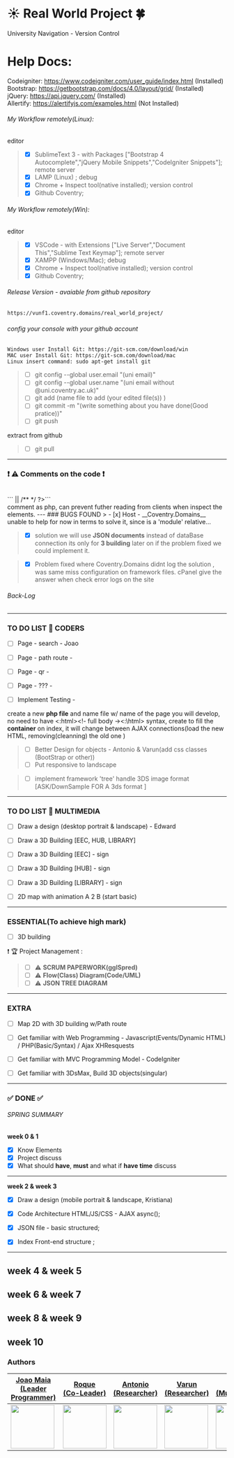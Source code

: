 # :sunny: Real World Project :four_leaf_clover:
University Navigation - Version Control 

# Help Docs:
Codeigniter: https://www.codeigniter.com/user_guide/index.html (Installed)<br>
Bootstrap: https://getbootstrap.com/docs/4.0/layout/grid/ (Installed)<br>
jQuery: https://api.jquery.com/ (Installed)<br>
Allertify: https://alertifyjs.com/examples.html (Not Installed)<br>


###### My Workflow remotely(Linux):
editor
> - [x] SublimeText 3 - with Packages ["Bootstrap 4 Autocomplete","jQuery Mobile Snippets","CodeIgniter Snippets"];
remote server
> - [x] LAMP (Linux) ;
debug
> - [x] Chrome + Inspect tool(native installed);
version control
> - [x] Github Coventry;


###### My Workflow remotely(Win):
editor
> - [x] VSCode - with Extensions ["Live Server","Document This","Sublime Text Keymap"];
remote server
> - [x]  XAMPP (Windows/Mac);
debug
> - [x] Chrome + Inspect tool(native installed);
version control
> - [x] Github Coventry;


###### Release Version - avaiable from github repository

	https://vunf1.coventry.domains/real_world_project/


###### config your console with your github account
```Windows user Install Git: https://git-scm.com/download/win```</br>
```MAC user Install Git: https://git-scm.com/download/mac```</br>
```Linux insert command: sudo apt-get install git```</br>

> - [ ] git config --global user.email "(uni email)" </br>
> - [ ] git config --global user.name "(uni email without @uni.coventry.ac.uk)" </br>
> - [ ] git add (name file to add (your edited file(s)) ) </br>
> - [ ] git commit -m "(write something about you have done(Good pratice))"</br>
> - [ ] git push  

extract from github
> - [ ] git pull



---

### :exclamation: :warning: Comments on the code :exclamation:
 <br>
```<?php //<something> || /** <something> */ ?>```
 <br>
  comment as php, can prevent futher reading from clients when inspect the elements.
---
### BUGS FOUND
> - [x] Host - __Coventry.Domains__ unable to help for now in terms to solve it, since is a 'module' relative...

> - [x] solution we will use __JSON documents__ instead of dataBase connection its only for __3 building__ later on if the problem fixed we could implement it.

> - [x] Problem fixed where Coventry.Domains didnt log the solution , was same miss configuration on framework files. cPanel give the answer when check error logs on the site

###### Back-Log


---
### TO DO LIST :metal: CODERS
- [ ] Page - search - Joao
- [ ] Page - path route -
- [ ] Page - qr -
- [ ] Page - ??? -
- [ ] Implement Testing - 


create a new __php file__ and name file w/ name of the page you will develop, no need to have <:html><!- full body -><:\html> syntax, create to fill the __container__ on index, it will change between AJAX connections(load the new HTML, removing(cleanning) the old one )

> - [ ] Better Design for objects - Antonio & Varun(add css classes (BootStrap or other))
> - [ ] Put responsive to landscape 

> - [ ] implement framework 'tree' handle 3DS image format [ASK/DownSample FOR A 3ds format ] 
---
### TO DO LIST :seedling: MULTIMEDIA

- [ ] Draw a design (desktop portrait & landscape) - Edward
- [ ] Draw a 3D Building [EEC, HUB, LIBRARY]
- [ ] Draw a 3D Building [EEC] - sign
- [ ] Draw a 3D Building [HUB] - sign
- [ ] Draw a 3D Building [LIBRARY] - sign

- [ ] 2D map with animation A 2 B (start basic)
---
### ESSENTIAL(To achieve high mark)
- [ ] 3D building

:exclamation: :trophy: Project Management :
> - [ ] :warning: __SCRUM PAPERWORK(gglSpred)__ 
> - [ ] :warning: __Flow(Class) Diagram(Code/UML)__ 
> - [ ] :warning: __JSON TREE DIAGRAM__ 



---
### EXTRA 

- [ ] Map 2D with 3D building w/Path route
- [ ] Get familiar with Web Programming - Javascript(Events/Dynamic HTML) / PHP(Basic/Syntax) / Ajax XHResquests
- [ ] Get familiar with MVC Programming Model -  CodeIgniter
- [ ] Get familiar with 3DsMax, Build 3D objects(singular)
 




---
### :white_check_mark: DONE :white_check_mark: 
###### SPRING SUMMARY
__week 0 & 1__
- [x] Know Elements 
- [x] Project discuss 
- [x] What should __have__, __must__ and what if __have time__ discuss
---

__week 2 & week 3__
- [x] Draw a design (mobile portrait & landscape, Kristiana)

- [x] Code Architecture HTML/JS/CSS - AJAX async();
- [x] JSON file - basic structured;
- [x] Index Front-end structure ;
---

__week 4 & week 5__
---

__week 6 & week 7__
---

__week 8 & week 9__
---


__week 10__
---

### Authors

|  [Joao Maia <br> (Leader Programmer)](https://github.coventry.ac.uk/deoiveij/)  |  [Roque <br> (Co-Leader)](https://github.coventry.ac.uk/cardosoa)  | [Antonio <br> (Researcher)](https://github.coventry.ac.uk/belezama)  | [Varun <br> (Researcher)](https://github.coventry.ac.uk/mamtaniv)  | [Beth <br> (Multimedia)](https://github.coventry.ac.uk/kitchenb)  |[Edward <br> (Multimedia)](https://github.coventry.ac.uk/kitchenb) | [kristiana <br> (Multimedia)](https://github.coventry.ac.uk/druseikk)  |
| ------------- | ------------- | ------------- | ------------- | ------------- | ------------- | ------------- |
| <a href="^^"><img src="dummy.png" width="100"></a> | <a href="^^"><img src="dummy.png" width="100"></a>  | <a href="^^"><img src="dummy.png" width="100"></a>  | <a href="^^"><img src="dummy.png" width="100"></a>  | <a href="^^"><img src="dummy.png" width="100"></a>  | <a href="^^"><img src="dummy.png" width="100"></a>  | <a href="^^"><img src="dummy.png" width="100"></a> |
